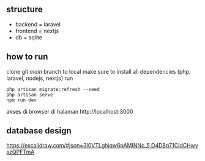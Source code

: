 ## structure
- backend = laravel
- frontend = nextjs
- db = sqlite

## how to run
clone git *main* branch to local
make sure to install all dependencies (php, laravel, nodejs, nextjs)
run
```
php artisan migrate:refresh --seed
php artisan serve
npm run dev
```

akses di browser di halaman http://localhost:3000

## database design
https://excalidraw.com/#json=3I0VTLghjqw6pAMINNc_5,D4D8q71CIdCHwyszQPFTmA
